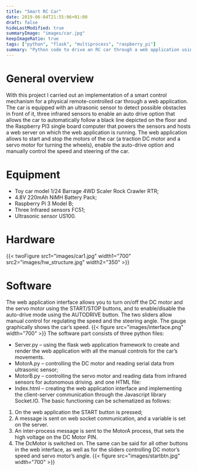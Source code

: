 ```yaml
---
title: "Smart RC Car"
date: 2019-06-04T21:55:06+01:00
draft: false
hideLastModified: true
summaryImage: "images/car.jpg"
keepImageRatio: true
tags: ["python", "flask", "multiprocess", "raspberry_pi"]
summary: "Python code to drive an RC car through a web application using Raspberry PI 3."
---
```

# General overview
With this project I carried out an implementation of a smart control mechanism for a physical remote-controlled car through a web application. The car is equipped with an ultrasonic sensor to detect possible obstacles in front of it, three infrared sensors to enable an auto drive option that allows the car to automatically follow a black line depicted on the floor and the Raspberry PI3 single board computer that powers the sensors and hosts a web server on which the web application is running. The web application allows to start and stop the motors of the car (a traction DC motor and a servo motor for turning the wheels), enable the auto-drive option and manually control the speed and steering of the car.

# Equipment 
- Toy car model 1/24 Barrage 4WD Scaler Rock Crawler RTR;
- 4.8V 220mAh NiMH Battery Pack;
- Raspberry Pi 3 Model B;
- Three Infrared sensors FC51;
- Ultrasonic sensor US100.

# Hardware 
{{< twoFigure src1="images/car1.jpg" width1="700" src2="images/hw_structure.jpg" width2="350" >}}

# Software
The web application interface allows you to turn on/off the DC motor and the servo motor using the START/STOP buttons, and to enable/disable the auto-drive mode using the AUTODRIVE button. The two sliders allow manual control for regulating the speed and the steering angle. The gauge graphically shows the car’s speed.
{{< figure src="images/interface.png" width="700" >}}
The software part consists of three python files:
- Server.py – using the flask web application framework to create and render the web application with all the manual controls for the car’s movements. 
- MotorA.py – controlling the DC motor and reading serial data from ultrasonic sensor;
- MotorB.py – controlling the servo motor and reading data from infrared sensors for autonomous driving.
and one HTML file:
- Index.html – creating the web application interface and implementing the client-server communication through the Javascript library Socket.IO.
The basic functioning can be schematized as follows: 
1.	On the web application the START button is pressed;
2.	A message is sent on web socket communication, and a variable is set on the server.
3.	An inter-process message is sent to the MotorA process, that sets the high voltage on the DC Motor PIN.
4.	The DcMotor is switched on.
The same can be said for all other buttons in the web interface, as well as for the sliders controlling DC motor’s speed and servo motor’s angle.
{{< figure src="images/startbtn.jpg" width="700" >}}
